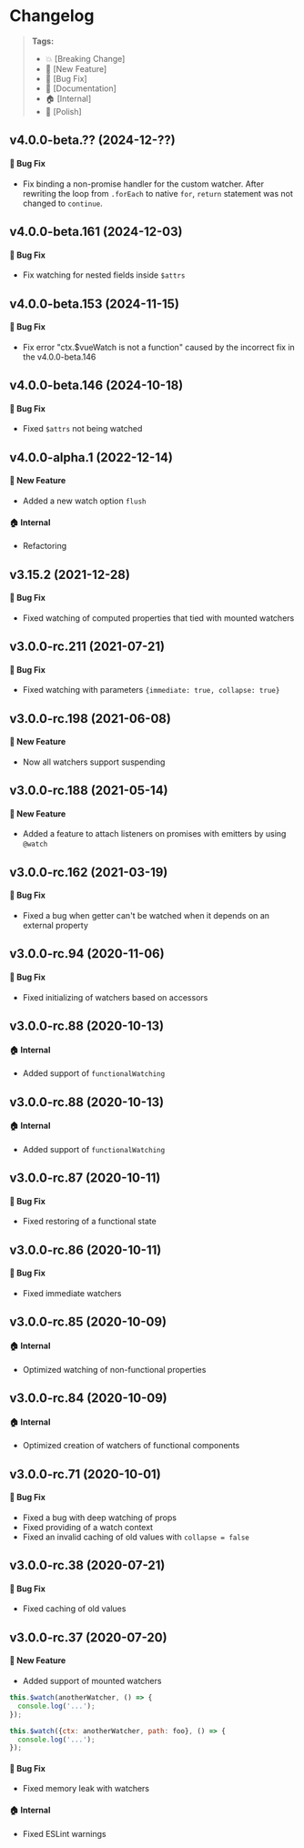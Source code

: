Changelog
=========

> **Tags:**
> - :boom:       [Breaking Change]
> - :rocket:     [New Feature]
> - :bug:        [Bug Fix]
> - :memo:       [Documentation]
> - :house:      [Internal]
> - :nail_care:  [Polish]

## v4.0.0-beta.?? (2024-12-??)

#### :bug: Bug Fix

* Fix binding a non-promise handler for the custom watcher.
After rewriting the loop from `.forEach` to native `for`, `return` statement was not changed to `continue`.

## v4.0.0-beta.161 (2024-12-03)

#### :bug: Bug Fix

* Fix watching for nested fields inside `$attrs`

## v4.0.0-beta.153 (2024-11-15)

#### :bug: Bug Fix

* Fix error "ctx.$vueWatch is not a function" caused by the incorrect fix in the v4.0.0-beta.146

## v4.0.0-beta.146 (2024-10-18)

#### :bug: Bug Fix

* Fixed `$attrs` not being watched

## v4.0.0-alpha.1 (2022-12-14)

#### :rocket: New Feature

* Added a new watch option `flush`

#### :house: Internal

* Refactoring

## v3.15.2 (2021-12-28)

#### :bug: Bug Fix

* Fixed watching of computed properties that tied with mounted watchers

## v3.0.0-rc.211 (2021-07-21)

#### :bug: Bug Fix

* Fixed watching with parameters `{immediate: true, collapse: true}`

## v3.0.0-rc.198 (2021-06-08)

#### :rocket: New Feature

* Now all watchers support suspending

## v3.0.0-rc.188 (2021-05-14)

#### :rocket: New Feature

* Added a feature to attach listeners on promises with emitters by using `@watch`

## v3.0.0-rc.162 (2021-03-19)

#### :bug: Bug Fix

* Fixed a bug when getter can't be watched when it depends on an external property

## v3.0.0-rc.94 (2020-11-06)

#### :bug: Bug Fix

* Fixed initializing of watchers based on accessors

## v3.0.0-rc.88 (2020-10-13)

#### :house: Internal

* Added support of `functionalWatching`

## v3.0.0-rc.88 (2020-10-13)

#### :house: Internal

* Added support of `functionalWatching`

## v3.0.0-rc.87 (2020-10-11)

#### :bug: Bug Fix

* Fixed restoring of a functional state

## v3.0.0-rc.86 (2020-10-11)

#### :bug: Bug Fix

* Fixed immediate watchers

## v3.0.0-rc.85 (2020-10-09)

#### :house: Internal

* Optimized watching of non-functional properties

## v3.0.0-rc.84 (2020-10-09)

#### :house: Internal

* Optimized creation of watchers of functional components

## v3.0.0-rc.71 (2020-10-01)

#### :bug: Bug Fix

* Fixed a bug with deep watching of props
* Fixed providing of a watch context
* Fixed an invalid caching of old values with `collapse = false`

## v3.0.0-rc.38 (2020-07-21)

#### :bug: Bug Fix

* Fixed caching of old values

## v3.0.0-rc.37 (2020-07-20)

#### :rocket: New Feature

* Added support of mounted watchers

```js
this.$watch(anotherWatcher, () => {
  console.log('...');
});

this.$watch({ctx: anotherWatcher, path: foo}, () => {
  console.log('...');
});
```

#### :bug: Bug Fix

* Fixed memory leak with watchers

#### :house: Internal

* Fixed ESLint warnings
